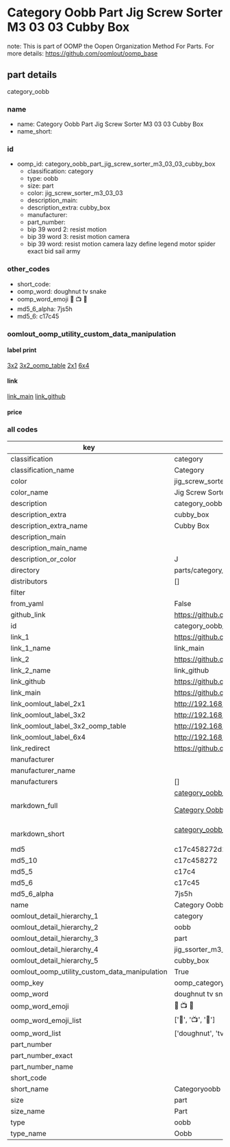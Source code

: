 # Category Oobb Part Jig Screw Sorter M3 03 03 Cubby Box  

note: This is part of OOMP the Oopen Organization Method For Parts. For more details: https://github.com/oomlout/oomp_base

##  part details
  



category_oobb



### name
* name: Category Oobb Part Jig Screw Sorter M3 03 03 Cubby Box
* name_short: 
### id
* oomp_id: category_oobb_part_jig_screw_sorter_m3_03_03_cubby_box
  * classification: category
  * type: oobb
  * size: part
  * color: jig_screw_sorter_m3_03_03
  * description_main: 
  * description_extra: cubby_box
  * manufacturer: 
  * part_number: 
  * bip 39 word 2: resist motion
  * bip 39 word 3: resist motion camera
  * bip 39 word: resist motion camera lazy define legend motor spider exact bid sail army

### other_codes
* short_code: 
* oomp_word: doughnut tv snake
* oomp_word_emoji :doughnut: :tv: :snake:
* md5_6_alpha: 7js5h
* md5_6: c17c45






### oomlout_oomp_utility_custom_data_manipulation
#### label print
[3x2](http://192.168.1.245:1112/?label=oomp%207js5h)
[3x2_oomp_table](http://192.168.1.108:1112/?label=oomp%207js5h)
[2x1](http://192.168.1.242:1112/?label=oomp%207js5h)
[6x4](http://192.168.1.55:1112/?label=oomp%207js5h)    

#### link

[link_main](https://github.com/oomlout/oomlout_oomp_version_1_messy/tree/main/parts/category_oobb_part_jig_screw_sorter_m3_03_03_cubby_box) [link_github](https://github.com/oomlout/oomlout_oomp_version_1_messy/tree/main/parts/category_oobb_part_jig_screw_sorter_m3_03_03_cubby_box)                             

#### price







### all codes 
| key | value |  
| --- | --- |  
| classification | category |  
| classification_name | Category |  
| color | jig_screw_sorter_m3_03_03 |  
| color_name | Jig Screw Sorter M3 03 03 |  
| description | category_oobb |  
| description_extra | cubby_box |  
| description_extra_name | Cubby Box |  
| description_main |  |  
| description_main_name |  |  
| description_or_color | J  |  
| directory | parts/category_oobb_part_jig_screw_sorter_m3_03_03_cubby_box |  
| distributors | [] |  
| filter |  |  
| from_yaml | False |  
| github_link | https://github.com/oomlout/oomlout_oomp_part_src/tree/main/parts/category_oobb_part_jig_screw_sorter_m3_03_03_cubby_box |  
| id | category_oobb_part_jig_screw_sorter_m3_03_03_cubby_box |  
| link_1 | https://github.com/oomlout/oomlout_oomp_version_1_messy/tree/main/parts/category_oobb_part_jig_screw_sorter_m3_03_03_cubby_box |  
| link_1_name | link_main |  
| link_2 | https://github.com/oomlout/oomlout_oomp_version_1_messy/tree/main/parts/category_oobb_part_jig_screw_sorter_m3_03_03_cubby_box |  
| link_2_name | link_github |  
| link_github | https://github.com/oomlout/oomlout_oomp_version_1_messy/tree/main/parts/category_oobb_part_jig_screw_sorter_m3_03_03_cubby_box |  
| link_main | https://github.com/oomlout/oomlout_oomp_version_1_messy/tree/main/parts/category_oobb_part_jig_screw_sorter_m3_03_03_cubby_box |  
| link_oomlout_label_2x1 | http://192.168.1.242:1112/?label=oomp%207js5h |  
| link_oomlout_label_3x2 | http://192.168.1.245:1112/?label=oomp%207js5h |  
| link_oomlout_label_3x2_oomp_table | http://192.168.1.108:1112/?label=oomp%207js5h |  
| link_oomlout_label_6x4 | http://192.168.1.55:1112/?label=oomp%207js5h |  
| link_redirect | https://github.com/oomlout/oomlout_oomp_version_1_messy/tree/main/parts/category_oobb_part_jig_screw_sorter_m3_03_03_cubby_box |  
| manufacturer |  |  
| manufacturer_name |  |  
| manufacturers | [] |  
| markdown_full | [category_oobb_part_jig_screw_sorter_m3_03_03_cubby_box](none)<br>[](none)<br>[Category Oobb Part Jig Screw Sorter M3 03 03 Cubby Box](none)<br><br> |  
| markdown_short | [category_oobb_part_jig_screw_sorter_m3_03_03_cubby_box](none)<br><br> |  
| md5 | c17c458272d1b20dfe1cc7e6416415bb |  
| md5_10 | c17c458272 |  
| md5_5 | c17c4 |  
| md5_6 | c17c45 |  
| md5_6_alpha | 7js5h |  
| name | Category Oobb Part Jig Screw Sorter M3 03 03 Cubby Box |  
| oomlout_detail_hierarchy_1 | category |  
| oomlout_detail_hierarchy_2 | oobb |  
| oomlout_detail_hierarchy_3 | part |  
| oomlout_detail_hierarchy_4 | jig_ssorter_m3_03_03 |  
| oomlout_detail_hierarchy_5 | cubby_box |  
| oomlout_oomp_utility_custom_data_manipulation | True |  
| oomp_key | oomp_category_oobb_part_jig_screw_sorter_m3_03_03_cubby_box |  
| oomp_word | doughnut tv snake |  
| oomp_word_emoji | :doughnut: :tv: :snake: |  
| oomp_word_emoji_list | [':doughnut:', ':tv:', ':snake:'] |  
| oomp_word_list | ['doughnut', 'tv', 'snake'] |  
| part_number |  |  
| part_number_exact |  |  
| part_number_name |  |  
| short_code |  |  
| short_name | Categoryoobb |  
| size | part |  
| size_name | Part |  
| type | oobb |  
| type_name | Oobb |  
